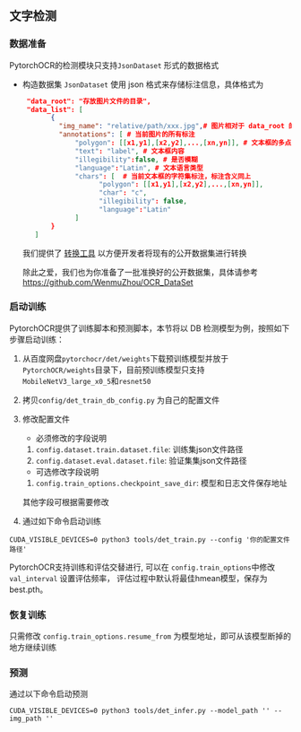 ## 文字检测

### 数据准备

PytorchOCR的检测模块只支持`JsonDataset` 形式的数据格式

* 构造数据集
   `JsonDataset` 使用 json 格式来存储标注信息，具体格式为
   ```json
    "data_root": "存放图片文件的目录",
    "data_list": [
          {
            "img_name": "relative/path/xxx.jpg",# 图片相对于 data_root 的相对路径
            "annotations": [ # 当前图片的所有标注
                "polygon": [[x1,y1],[x2,y2],...,[xn,yn]], # 文本框的多点标注
                "text": "label", # 文本框内容
                "illegibility":false, # 是否模糊
                "language":"Latin", # 文本语言类型
                "chars": [  # 当前文本框的字符集标注，标注含义同上
                      "polygon": [[x1,y1],[x2,y2],...,[xn,yn]],
                      "char": "c",
                      "illegibility": false,
                      "language":"Latin"
                ]
          } 
      ]
    ```
    我们提供了 [转换工具](https://github.com/WenmuZhou/OCR_DataSet/tree/master/convert/det)  以方便开发者将现有的公开数据集进行转换

    除此之爱，我们也为你准备了一批准换好的公开数据集，具体请参考 https://github.com/WenmuZhou/OCR_DataSet

### 启动训练
PytorchOCR提供了训练脚本和预测脚本，本节将以 DB 检测模型为例，按照如下步骤启动训练：
1. 从百度网盘`pytorchocr/det/weights`下载预训练模型并放于`PytorchOCR/weights`目录下，目前预训练模型只支持`MobileNetV3_large_x0_5`和`resnet50`
2. 拷贝`config/det_train_db_config.py` 为自己的配置文件
3. 修改配置文件
    * 必须修改的字段说明
     1. `config.dataset.train.dataset.file`: 训练集json文件路径
     2. `config.dataset.eval.dataset.file`: 验证集集json文件路径
    
    * 可选修改字段说明
    1. `config.train_options.checkpoint_save_dir`: 模型和日志文件保存地址
    
    其他字段可根据需要修改
    
4. 通过如下命令启动训练
```shell script
CUDA_VISIBLE_DEVICES=0 python3 tools/det_train.py --config '你的配置文件路径'
```

PytorchOCR支持训练和评估交替进行, 可以在 `config.train_options`中修改 `val_interval` 设置评估频率，
评估过程中默认将最佳hmean模型，保存为 best.pth。

### 恢复训练
只需修改 `config.train_options.resume_from` 为模型地址，即可从该模型断掉的地方继续训练

### 预测
通过以下命令启动预测
```shell script
CUDA_VISIBLE_DEVICES=0 python3 tools/det_infer.py --model_path '' --img_path ''
```